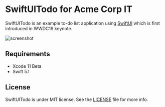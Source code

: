 # SwiftUITodo for Acme Corp IT

SwiftUITodo is an example to-do list application using [SwiftUI](https://developer.apple.com/xcode/swiftui/) which is first introduced in WWDC19 keynote.

![screenshot](https://user-images.githubusercontent.com/931655/58843349-f6dbf400-8626-11e9-8227-fbd369c29515.png)

## Requirements

* Xcode 11 Beta
* Swift 5.1

## License

SwiftUITodo is under MIT license. See the [LICENSE](LICENSE) file for more info.
